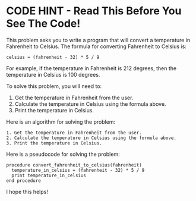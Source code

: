 # CODE HINT - Read This Before You See The Code!

This problem asks you to write a program that will convert a temperature in Fahrenheit to Celsius. The formula for converting Fahrenheit to Celsius is:

```
celsius = (fahrenheit - 32) * 5 / 9
```

For example, if the temperature in Fahrenheit is 212 degrees, then the temperature in Celsius is 100 degrees.

To solve this problem, you will need to:

1. Get the temperature in Fahrenheit from the user.
2. Calculate the temperature in Celsius using the formula above.
3. Print the temperature in Celsius.

Here is an algorithm for solving the problem:

```
1. Get the temperature in Fahrenheit from the user.
2. Calculate the temperature in Celsius using the formula above.
3. Print the temperature in Celsius.
```

Here is a pseudocode for solving the problem:

```
procedure convert_fahrenheit_to_celsius(fahrenheit)
  temperature_in_celsius = (fahrenheit - 32) * 5 / 9
  print temperature_in_celsius
end procedure
```

I hope this helps!